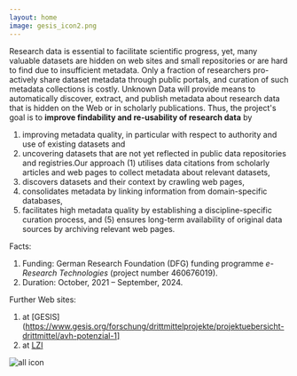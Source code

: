 ```yaml
---
layout: home
image: gesis_icon2.png
---
```


Research data is essential to facilitate scientific progress, yet,
many valuable datasets are hidden on web sites and small repositories
or are hard to find due to insufficient metadata. Only a fraction of
researchers pro-actively share dataset metadata through public
portals, and curation of such metadata collections is costly. Unknown
Data will provide means to automatically discover, extract, and
publish metadata about research data that is hidden on the Web or in
scholarly publications. Thus, the project's goal is to **improve
findability and re-usability of research data** by

1. improving metadata quality, in particular with respect to authority
and use of existing datasets and
2. uncovering datasets that are not yet reflected in public data
repositories and registries.Our approach (1) utilises data citations
from scholarly articles and web pages to collect metadata about
relevant datasets,
2. discovers datasets and their context by crawling web pages,
3. consolidates metadata by linking information from domain-specific
databases,
4. facilitates high metadata quality by establishing a
discipline-specific curation process, and (5) ensures long-term
availability of original data sources by archiving relevant web pages.


Facts:
1. Funding: German Research Foundation (DFG) funding programme
   *e-Research Technologies* (project number 460676019).
2. Duration: October, 2021 – September, 2024.

Further Web sites:
1. at [GESIS](https://www.gesis.org/forschung/drittmittelprojekte/projektuebersicht-drittmittel/avh-potenzial-1]
2. at [LZI](https://www.dagstuhl.de/ueber-dagstuhl/projekte/unknown-data/)


![all icon](/images/all_pic.png)
